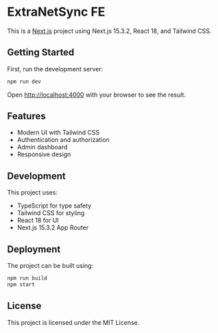 # ExtraNetSync FE

This is a [Next.js](https://nextjs.org) project using Next.js 15.3.2, React 18, and Tailwind CSS.

## Getting Started

First, run the development server:

```bash
npm run dev
```

Open [http://localhost:4000](http://localhost:4000) with your browser to see the result.

## Features

- Modern UI with Tailwind CSS
- Authentication and authorization
- Admin dashboard
- Responsive design

## Development

This project uses:

- TypeScript for type safety
- Tailwind CSS for styling
- React 18 for UI
- Next.js 15.3.2 App Router

## Deployment

The project can be built using:

```bash
npm run build
npm start
```

## License

This project is licensed under the MIT License.
